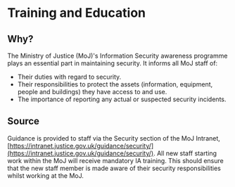 # Training and Education

## Why?

The Ministry of Justice \(MoJ\)'s Information Security awareness programme plays an essential part in maintaining security. It informs all MoJ staff of:

-   Their duties with regard to security.
-   Their responsibilities to protect the assets \(information, equipment, people and buildings\) they have access to and use.
-   The importance of reporting any actual or suspected security incidents.

## Source

Guidance is provided to staff via the Security section of the MoJ Intranet, [https://intranet.justice.gov.uk/guidance/security/](https://intranet.justice.gov.uk/guidance/security/). All new staff starting work within the MoJ will receive mandatory IA training. This should ensure that the new staff member is made aware of their security responsibilities whilst working at the MoJ.

